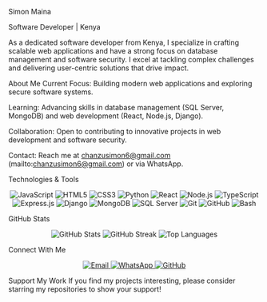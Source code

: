 Simon Maina

Software Developer | Kenya

As a dedicated software developer from Kenya, I specialize in crafting scalable web applications and have a strong focus on database management and software security. I excel at tackling complex challenges and delivering user-centric solutions that drive impact.  

 
 About Me
Current Focus: Building modern web applications and exploring secure software systems.  

Learning: Advancing skills in database management (SQL Server, MongoDB) and web development (React, Node.js, Django).  

Collaboration: Open to contributing to innovative projects in web development and software security.  

Contact: Reach me at chanzusimon6@gmail.com (mailto:chanzusimon6@gmail.com) or via WhatsApp.

 Technologies & Tools
<p align="center">  
  <img src="https://img.shields.io/badge/JavaScript-%23F7DF1E.svg?&style=flat-square&logo=javascript&logoColor=black" alt="JavaScript" />  
  <img src="https://img.shields.io/badge/HTML5-%23E34F26.svg?&style=flat-square&logo=html5&logoColor=white" alt="HTML5" />  
  <img src="https://img.shields.io/badge/CSS3-%231572B6.svg?&style=flat-square&logo=css3&logoColor=white" alt="CSS3" />  
  <img src="https://img.shields.io/badge/Python-%233776AB.svg?&style=flat-square&logo=python&logoColor=white" alt="Python" />  
  <img src="https://img.shields.io/badge/React-%2361DAFB.svg?&style=flat-square&logo=react&logoColor=black" alt="React" />  
  <img src="https://img.shields.io/badge/Node.js-%23339933.svg?&style=flat-square&logo=nodedotjs&logoColor=white" alt="Node.js" />  
  <img src="https://img.shields.io/badge/TypeScript-%23007ACC.svg?&style=flat-square&logo=typescript&logoColor=white" alt="TypeScript" />  
  <img src="https://img.shields.io/badge/Express.js-%23000000.svg?&style=flat-square&logo=express&logoColor=white" alt="Express.js" />  
  <img src="https://img.shields.io/badge/Django-%23092E20.svg?&style=flat-square&logo=django&logoColor=white" alt="Django" />  
  <img src="https://img.shields.io/badge/MongoDB-%2347A248.svg?&style=flat-square&logo=mongodb&logoColor=white" alt="MongoDB" />  
  <img src="https://img.shields.io/badge/SQL%20Server-%23CC2927.svg?&style=flat-square&logo=microsoftsqlserver&logoColor=white" alt="SQL Server" />  
  <img src="https://img.shields.io/badge/Git-%23F05032.svg?&style=flat-square&logo=git&logoColor=white" alt="Git" />  
  <img src="https://img.shields.io/badge/GitHub-%23181717.svg?&style=flat-square&logo=github&logoColor=white" alt="GitHub" />  
  <img src="https://img.shields.io/badge/Bash-%234EAA25.svg?&style=flat-square&logo=gnu-bash&logoColor=white" alt="Bash" />  
</p>  
 GitHub Stats
<p align="center">  
  <img src="https://github-readme-stats.vercel.app/api?username=maina2&count_private=true&show_icons=true&theme=dark&layout=compact" alt="GitHub Stats" />  
  <img src="https://github-readme-streak-stats.herokuapp.com?user=maina2&theme=dark&hide_border=true" alt="GitHub Streak" />  
  <img src="https://github-readme-stats.vercel.app/api/top-langs?username=maina2&show_icons=true&locale=en&layout=compact&theme=dark" alt="Top Languages" />  
</p>  
 Connect With Me
<p align="center">  
  <a href="mailto:chanzusimon6@gmail.com">  
    <img src="https://img.shields.io/badge/Email-%23D14836.svg?&style=for-the-badge&logo=gmail&logoColor=white" alt="Email" />  
  </a>  
  <a href="https://wa.me/717417314">  
    <img src="https://img.shields.io/badge/WhatsApp-%2325D366.svg?&style=for-the-badge&logo=whatsapp&logoColor=white" alt="WhatsApp" />  
  </a>  
  <a href="https://github.com/maina2">  
    <img src="https://img.shields.io/badge/GitHub-%23181717.svg?&style=for-the-badge&logo=github&logoColor=white" alt="GitHub" />  
  </a>  
</p>  
 Support My Work
If you find my projects interesting, please consider starring  my repositories to show your support!  

